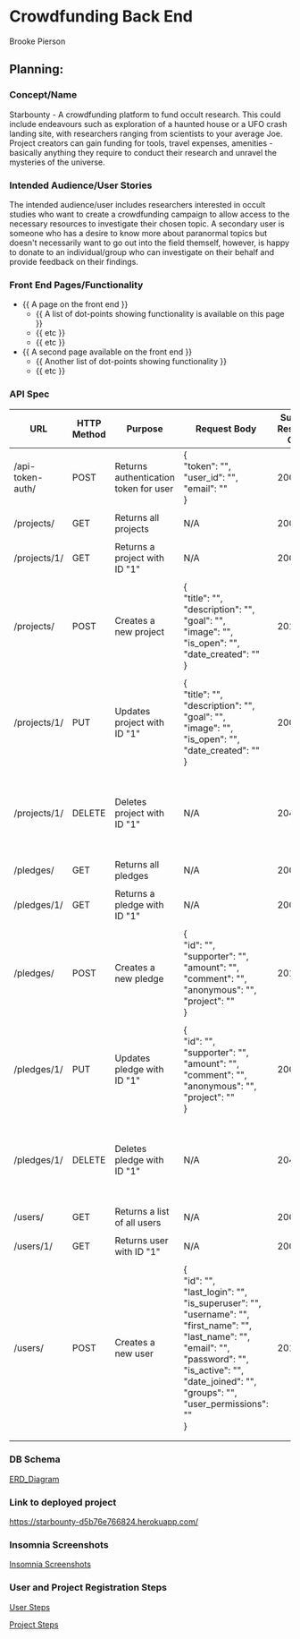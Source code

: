 # Crowdfunding Back End

Brooke Pierson

## Planning:

### Concept/Name

Starbounty - A crowdfunding platform to fund occult research. This could include endeavours such as exploration of a haunted house or a UFO crash landing site, with researchers ranging from scientists to your average Joe. Project creators can gain funding for tools, travel expenses, amenities - basically anything they require to conduct their research and unravel the mysteries of the universe.

### Intended Audience/User Stories

The intended audience/user includes researchers interested in occult studies who want to create a crowdfunding campaign to allow access to the necessary resources to investigate their chosen topic.
A secondary user is someone who has a desire to know more about paranormal topics but doesn't necessarily want to go out into the field themself, however, is happy to donate to an individual/group who can investigate on their behalf and provide feedback on their findings.

### Front End Pages/Functionality

- {{ A page on the front end }}
  - {{ A list of dot-points showing functionality is available on this page }}
  - {{ etc }}
  - {{ etc }}
- {{ A second page available on the front end }}
  - {{ Another list of dot-points showing functionality }}
  - {{ etc }}

### API Spec

| URL              | HTTP Method | Purpose                               | Request Body                                                                                                                                                                                                                                                   | Success Response Code | Authentication/Authorisation    |
| ---------------- | ----------- | ------------------------------------- | -------------------------------------------------------------------------------------------------------------------------------------------------------------------------------------------------------------------------------------------------------------- | --------------------- | ------------------------------- |
| /api-token-auth/ | POST        | Returns authentication token for user | {<br>"token": "",<br> "user_id": "",<br> "email": ""<br>}                                                                                                                                                                                                      | 200                   | N/A                             |
|                  |             |                                       |                                                                                                                                                                                                                                                                |                       |                                 |
| /projects/       | GET         | Returns all projects                  | N/A                                                                                                                                                                                                                                                            | 200                   | N/A                             |
|                  |             |                                       |                                                                                                                                                                                                                                                                |                       |                                 |
| /projects/1/     | GET         | Returns a project with ID "1"         | N/A                                                                                                                                                                                                                                                            | 200                   | N/A                             |
|                  |             |                                       |                                                                                                                                                                                                                                                                |                       |                                 |
| /projects/       | POST        | Creates a new project                 | {<br>"title": "",<br> "description": "",<br> "goal": "",<br> "image": "",<br> "is_open": "",<br>"date_created": ""<br>}                                                                                                                                        | 201                   | Must be logged in               |
|                  |             |                                       |                                                                                                                                                                                                                                                                |                       |                                 |
| /projects/1/     | PUT         | Updates project with ID "1"           | {<br>"title": "",<br> "description": "",<br> "goal": "",<br> "image": "",<br> "is_open": "",<br>"date_created": ""<br>}                                                                                                                                        | 200                   | Must be logged in.              |
|                  |             |                                       |                                                                                                                                                                                                                                                                |                       | Must be project owner or admin. |
| /projects/1/     | DELETE      | Deletes project with ID "1"           | N/A                                                                                                                                                                                                                                                            | 204                   | Must be logged in.              |
|                  |             |                                       |                                                                                                                                                                                                                                                                |                       | Must be project owner or admin. |
| /pledges/        | GET         | Returns all pledges                   | N/A                                                                                                                                                                                                                                                            | 200                   | N/A                             |
|                  |             |                                       |                                                                                                                                                                                                                                                                |                       |                                 |
| /pledges/1/      | GET         | Returns a pledge with ID "1"          | N/A                                                                                                                                                                                                                                                            | 200                   | N/A                             |
|                  |             |                                       |                                                                                                                                                                                                                                                                |                       |                                 |
| /pledges/        | POST        | Creates a new pledge                  | {<br>"id": "", <br>"supporter": "",<br> "amount": "",<br> "comment": "",<br> "anonymous": "",<br> "project": ""<br>}                                                                                                                                           | 201                   | Must be logged in.              |
|                  |             |                                       |                                                                                                                                                                                                                                                                |                       |                                 |
| /pledges/1/      | PUT         | Updates pledge with ID "1"            | {<br>"id": "",<br> "supporter": "",<br> "amount": "",<br> "comment": "",<br> "anonymous": "",<br> "project": ""<br>}                                                                                                                                           | 200                   | Must be logged in.              |
|                  |             |                                       |                                                                                                                                                                                                                                                                |                       | Must be pledge owner or admin.  |
| /pledges/1/      | DELETE      | Deletes pledge with ID "1"            | N/A                                                                                                                                                                                                                                                            | 204                   | Must be logged in.              |
|                  |             |                                       |                                                                                                                                                                                                                                                                |                       | Must be pledge owner or admin.  |
| /users/          | GET         | Returns a list of all users           | N/A                                                                                                                                                                                                                                                            | 200                   | N/A                             |
|                  |             |                                       |                                                                                                                                                                                                                                                                |                       |                                 |
| /users/1/        | GET         | Returns user with ID "1"              | N/A                                                                                                                                                                                                                                                            | 200                   | N/A                             |
|                  |             |                                       |                                                                                                                                                                                                                                                                |                       |                                 |
| /users/          | POST        | Creates a new user                    | {<br>"id": "",<br> "last_login": "",<br> "is_superuser": "",<br> "username": "",<br> "first_name": "",<br> "last_name": "",<br> "email": "",<br> "password": "",<br> "is_active": "",<br> "date_joined": "",<br> "groups": "",<br> "user_permissions": ""<br>} | 201                   | Must be logged in.              |
|                  |             |                                       |                                                                                                                                                                                                                                                                |                       |                                 |
|                  |             |                                       |                                                                                                                                                                                                                                                                |                       |                                 |

### DB Schema

[ERD_Diagram](./Crowdfunding_ERD.png)

### Link to deployed project

https://starbounty-d5b76e766824.herokuapp.com/

### Insomnia Screenshots

[Insomnia Screenshots](./screenshots)

### User and Project Registration Steps

[User Steps](./User_Steps.png)

[Project Steps](./Project_Steps.png)
